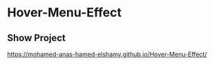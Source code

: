 # Hover-Menu-Effect
## Show Project
https://mohamed-anas-hamed-elshamy.github.io/Hover-Menu-Effect/
